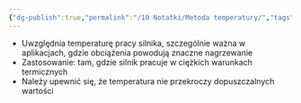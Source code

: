 ```yaml
---
{"dg-publish":true,"permalink":"/10 Notatki/Metoda temperatury/","tags":["wiedza/definicja"]}
---
```


* Uwzględnia temperaturę pracy silnika, szczególnie ważna w aplikacjach, gdzie obciążenia powodują znaczne nagrzewanie
* Zastosowanie: tam, gdzie silnik pracuje w ciężkich warunkach termicznych
* Należy upewnić się, że temperatura nie przekroczy dopuszczalnych wartości